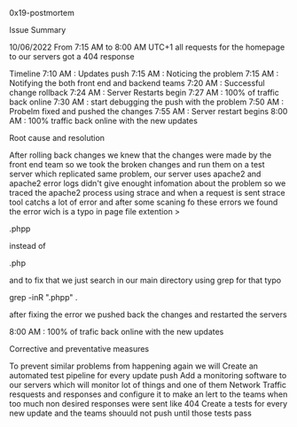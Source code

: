 0x19-postmortem

Issue Summary

10/06/2022 From 7:15 AM to 8:00 AM UTC+1 all requests for the homepage to our servers got a 404 response

Timeline
 7:10 AM : Updates push
 7:15 AM : Noticing the problem
 7:15 AM : Notifying the both front end and backend teams
 7:20 AM : Successful change rollback
 7:24 AM : Server Restarts begin
 7:27 AM : 100% of traffic back online
 7:30 AM : start debugging the push with the problem
 7:50 AM : Probelm fixed and pushed the changes
 7:55 AM : Server restart begins
 8:00 AM : 100% traffic back online with the new updates


Root cause and resolution

After rolling back changes we knew that the changes were made by the front end team so we took the broken changes and run them on a test server which replicated same problem, our server uses apache2 and apache2 error logs didn't give enought infomation about the problem so we traced the apache2 process using strace and when a request is sent strace tool catchs a lot of error and after some scaning fo these errors we found the error wich is a typo in page file extention >

.phpp

instead of

.php

and to fix that we just search in our main directory using grep for that typo

grep -inR ".phpp" .

after fixing the error we pushed back the changes and restarted the servers

8:00 AM : 100% of trafic back online with the new updates

Corrective and preventative measures

To prevent similar problems from happening again we will
Create an automated test pipeline for every update push
Add a monitoring software to our servers which will monitor lot of things and one of them Network Traffic resquests and responses and configure it to make an lert to the teams when too much non desired responses were sent like 404
Create a tests for every new update and the teams shouuld not push until those tests pass

